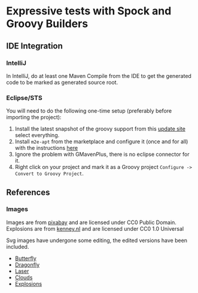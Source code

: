 # Expressive tests with Spock and Groovy Builders

## IDE Integration

### IntelliJ
In IntelliJ, do at least one Maven Compile from the IDE to get the generated code to be
marked as generated source root.

### Eclipse/STS
You will need to do the following one-time setup (preferably before importing the project):

1. Install the latest snapshot of the groovy support from this
[update site](http://dist.springsource.org/snapshot/GRECLIPSE/e4.5/) select everything.
2. Install `m2e-apt` from the marketplace and configure it (once and for all) with the instructions
[here](https://immutables.github.io/apt.html#eclipse)
3. Ignore the problem with GMavenPlus, there is no eclipse connector for it.
4. Right click on your project and mark it as a Groovy project `Configure -> Convert to Groovy Project`.

## References

### Images

Images are from [pixabay](https://pixabay.com) and are licensed under CC0 Public Domain.
Explosions are from [kenney.nl](http://kenney.nl/) and are licensed under CC0 1.0 Universal

Svg images have undergone some editing, the edited versions have been included.

* [Butterfly](https://pixabay.com/en/butterfly-animal-insect-bug-nature-152363/)
* [Dragonfly](https://pixabay.com/en/animal-dragonfly-insect-butterfly-161030/)
* [Laser](https://pixabay.com/en/eye-laser-human-body-pupil-39997/)
* [Clouds](https://pixabay.com/en/clouds-blue-white-sky-nature-33139/)
* [Explosions](http://kenney.nl/assets/smoke-particles)
